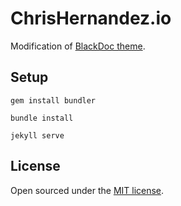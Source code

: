 # ChrisHernandez.io

Modification of [BlackDoc theme](https://github.com/karloespiritu/BlackDoc).

## Setup

`gem install bundler`

`bundle install`

`jekyll serve`

## License

Open sourced under the [MIT license](LICENSE.md).

